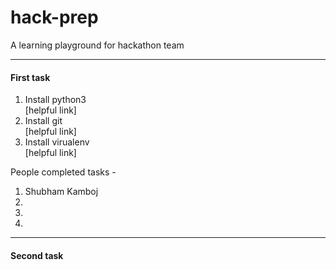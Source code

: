 # hack-prep
A learning playground for hackathon team

----


#### First task

1. Install python3  
    [helpful link]
2. Install git  
    [helpful link]
3. Install virualenv  
    [helpful link]

People completed tasks -   
1.  Shubham Kamboj
2.   
3.   
4.   

------

#### Second task
